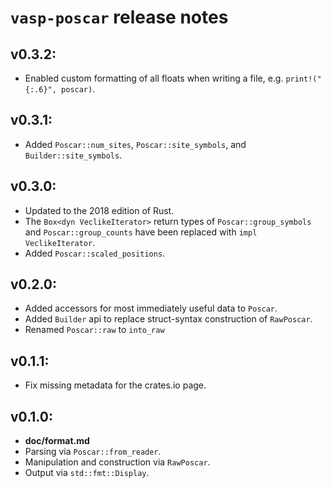 # `vasp-poscar` release notes

## **v0.3.2**:
* Enabled custom formatting of all floats when writing a file, e.g. `print!("{:.6}", poscar)`.

## **v0.3.1**:
* Added `Poscar::num_sites`, `Poscar::site_symbols`, and `Builder::site_symbols`.

## **v0.3.0**:
* Updated to the 2018 edition of Rust.
* The `Box<dyn VeclikeIterator>` return types of `Poscar::group_symbols` and `Poscar::group_counts` have been replaced with `impl VeclikeIterator`.
* Added `Poscar::scaled_positions`.

## **v0.2.0**:
* Added accessors for most immediately useful data to `Poscar`.
* Added `Builder` api to replace struct-syntax construction of `RawPoscar`.
* Renamed `Poscar::raw` to `into_raw`

## **v0.1.1**:
* Fix missing metadata for the crates.io page.

## **v0.1.0**:
* **doc/format.md**
* Parsing via `Poscar::from_reader`.
* Manipulation and construction via `RawPoscar`.
* Output via `std::fmt::Display`.
